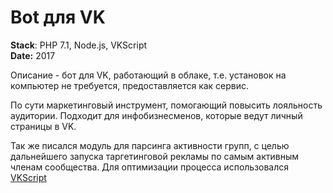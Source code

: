 <h1>Bot для VK</h1>

<p><strong>Stack</strong>: PHP 7.1, Node.js, VKScript<br>
<strong>Date:</strong> 2017</p>

<p>Описание - бот для VK, работающий в облаке, т.е. установок на компьютер не требуется, предоставляется как сервис.</p>
<p>По сути маркетинговый инструмент, помогающий повысить лояльность аудитории. Подходит для инфобизнесменов, которые ведут личный страницы в VK.</p>

<p>Так же писался модуль для парсинга активности групп, с целью дальнейшего запуска таргетинговой рекламы по самым активным членам сообщества. Для оптимизации процесса использовался <a href="https://vk.com/dev/execute" target="_blank" rel="nofollow">VKScript</a></p>